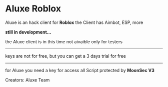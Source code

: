 # Aluxe Roblox


Aluxe is an hack client for **Roblox**
the Client has Aimbot, ESP, more

**still in development...**

the Aluxe client is in this time not aivaible
only for testers

---

keys are not for free, but you can get a 3 days trial for free

---

for Aluxe you need a key for access
all Script protected by **MoonSec V3**

Creators:
Aluxe Team
